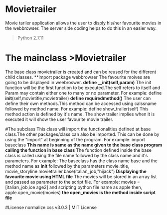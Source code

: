 # Movietrailer
   Movie tariler application allows the user to disply his/her favourite movies in the webbrowser. The server side coding
   helps to do this in an easier way.
   >Python 2.7.11
# The mainclass >Movietrailer
  The base class movietrailer is created and can be reused for the different child classes.
  **import package webbrowser
  The favourite moives are going to be displayed in weebroswer.
  **define __init(self,param)**
  The init function will be the first function to be executed.The self refers to itself and Param may contain either 
  one to many or no parameter.
  For example:
  define __init__(self,movietitle,movietrailer)
  **define requiredmethod()**
  The user can define their own methods.This method can be accessed using calssname followed by method name.
  For example:
  define show_trailer(self)
  This method action is defined by it's name. The show trailer implies when it is executed it will show the user favourite
  movie trailer.
  
#The subclass
  This class will import the functionalities defined at base class.The other packages/class can also be imported.
  This can be done by using the "import" at beginning of the program.
  For example:
  import baseclass __This name is same as the name given to the base class program__
  **calling the function in base class**
  The function defined inside the base class is called using the file name followed by the class name and it's parameters.
  For example:
  The baseclass has the class name base and the method name as __init__ followed by the parameters movie_title,
  movie_storyline
  movietrailer.base(italian_job,"hijack")
  **Displaying the favourite movie using HTML file**
  The movies will be stored in an array list and passed as parameter to the script file.
  For example:
  movies = [italian_job,ice age2] and scripting python file name as apple then,
  apple.open_movie(movies) __the open_movies is the method inside script file__

#License
  normalize.css v3.0.3 | MIT License
  
  

